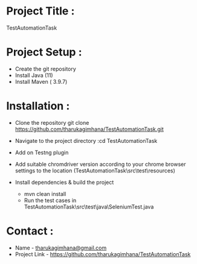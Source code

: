 
# Project Title :
  TestAutomationTask

# Project Setup :
- Create the git repository
- Install Java (11)
- Install Maven ( 3.9.7)


# Installation  :
- Clone the repository
git clone https://github.com/tharukagimhana/TestAutomationTask.git


- Navigate to the project directory :cd TestAutomationTask
- Add on Testng plugin
- Add suitable chromdriver version according to your chrome browser settings to the location (TestAutomationTask\src\test\resources)

- Install dependencies & build the project 
 	- mvn clean install
 	- Run the test cases in TestAutomationTask\src\test\java\SeleniumTest.java



# Contact :
- Name - tharukagimhana@gmail.com
- Project Link - https://github.com/tharukagimhana/TestAutomationTask